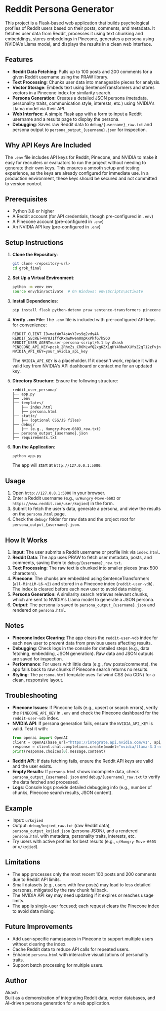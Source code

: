 # Reddit Persona Generator

This project is a Flask-based web application that builds psychological profiles of Reddit users based on their posts, comments, and metadata. It fetches user data from Reddit, processes it using text chunking and embeddings, stores embeddings in Pinecone, generates a persona using NVIDIA's Llama model, and displays the results in a clean web interface.

## Features
- **Reddit Data Fetching**: Pulls up to 100 posts and 200 comments for a given Reddit username using the PRAW library.
- **Text Processing**: Chunks user data into manageable pieces for analysis.
- **Vector Storage**: Embeds text using SentenceTransformers and stores vectors in a Pinecone index for similarity search.
- **Persona Generation**: Creates a detailed JSON persona (metadata, personality traits, communication style, interests, etc.) using NVIDIA's Llama model via their API.
- **Web Interface**: A simple Flask app with a form to input a Reddit username and a results page to display the persona.
- **Debugging**: Saves raw Reddit data to `debug/{username}_raw.txt` and persona output to `persona_output_{username}.json` for inspection.

## Why API Keys Are Included
The `.env` file includes API keys for Reddit, Pinecone, and NVIDIA to make it easy for recruiters or evaluators to run the project without needing to generate their own keys. This ensures a smooth setup and testing experience, as the keys are already configured for immediate use. In a production environment, these keys should be secured and not committed to version control.

## Prerequisites
- Python 3.8 or higher
- A Reddit account (for API credentials, though pre-configured in `.env`)
- A Pinecone account (pre-configured in `.env`)
- An NVIDIA API key (pre-configured in `.env`)

## Setup Instructions
1. **Clone the Repository**:
   ```bash
   git clone <repository-url>
   cd grok_final
   ```

2. **Set Up a Virtual Environment**:
   ```bash
   python -m venv env
   source env/bin/activate  # On Windows: env\Scripts\activate
   ```

3. **Install Dependencies**:
   ```bash
   pip install flask python-dotenv praw sentence-transformers pinecone-client openai requests
   ```

4. **Verify `.env` File**:
   The `.env` file is included with pre-configured API keys for convenience:
   ```
   REDDIT_CLIENT_ID=maiWn74sAvYJvs9g2vdy4A
   REDDIT_SECRET=Wr8J1ffcKxmwMwen0mpKxPkfG7kS6Q
   REDDIT_USER_AGENT=user-persona-script/0.1 by Akash
   PINECONE_API_KEY=pcsk_2RhxZs_CR6hLwfQ2xgKZX1qHY4RbwKXUYsZ2qT12zFvjnuSDoLxtdNZzdCpf4n2Q16bbJE
   NVIDIA_API_KEY=your_nvidia_api_key
   ```
   The `NVIDIA_API_KEY` is a placeholder. If it doesn't work, replace it with a valid key from NVIDIA's API dashboard or contact me for an updated key.

5. **Directory Structure**:
   Ensure the following structure:
   ```
   reddit_user_persona/
   ├── app.py
   ├── .env
   ├── templates/
   │   ├── index.html
   │   ├── persona.html
   ├── static/
   │   ├── (optional CSS/JS files)
   ├── debug/
   │   ├── (e.g., Hungry-Move-6603_raw.txt)
   ├── persona_output_{username}.json
   ├── requirements.txt
   ```

6. **Run the Application**:
   ```bash
   python app.py
   ```
   The app will start at `http://127.0.0.1:5000`.

## Usage
1. Open `http://127.0.0.1:5000` in your browser.
2. Enter a Reddit username (e.g., `u/Hungry-Move-6603` or `https://www.reddit.com/user/kojied`) in the form.
3. Submit to fetch the user's data, generate a persona, and view the results on the `persona.html` page.
4. Check the `debug/` folder for raw data and the project root for `persona_output_{username}.json`.

## How It Works
1. **Input**: The user submits a Reddit username or profile link via `index.html`.
2. **Reddit Data**: The app uses PRAW to fetch user metadata, posts, and comments, saving them to `debug/{username}_raw.txt`.
3. **Text Processing**: The raw text is chunked into smaller pieces (max 500 characters).
4. **Pinecone**: The chunks are embedded using SentenceTransformers (`all-MiniLM-L6-v2`) and stored in a Pinecone index (`reddit-user-vdb`). The index is cleared before each new user to avoid data mixing.
5. **Persona Generation**: A similarity search retrieves relevant chunks, which are sent to NVIDIA's Llama model to generate a JSON persona.
6. **Output**: The persona is saved to `persona_output_{username}.json` and rendered on `persona.html`.

## Notes
- **Pinecone Index Clearing**: The app clears the `reddit-user-vdb` index for each new user to prevent data from previous users affecting results.
- **Debugging**: Check logs in the console for detailed steps (e.g., data fetching, embedding, JSON generation). Raw data and JSON outputs are saved for inspection.
- **Performance**: For users with little data (e.g., few posts/comments), the app falls back to raw chunks if Pinecone search returns no results.
- **Styling**: The `persona.html` template uses Tailwind CSS (via CDN) for a clean, responsive layout.

## Troubleshooting
- **Pinecone Issues**: If Pinecone fails (e.g., upsert or search errors), verify the `PINECONE_API_KEY` in `.env` and check the Pinecone dashboard for the `reddit-user-vdb` index.
- **NVIDIA API**: If persona generation fails, ensure the `NVIDIA_API_KEY` is valid. Test it with:
  ```python
  from openai import OpenAI
  client = OpenAI(base_url="https://integrate.api.nvidia.com/v1", api_key="your_nvidia_api_key")
  response = client.chat.completions.create(model="nvidia/llama-3.3-nemotron-super-49b-v1", messages=[{"role": "user", "content": "Test"}])
  print(response.choices[0].message.content)
  ```
- **Reddit API**: If data fetching fails, ensure the Reddit API keys are valid and the user exists.
- **Empty Results**: If `persona.html` shows incomplete data, check `persona_output_{username}.json` and `debug/{username}_raw.txt` to verify the data fetched and processed.
- **Logs**: Console logs provide detailed debugging info (e.g., number of chunks, Pinecone search results, JSON content).

## Example
- Input: `u/kojied`
- Output: `debug/kojied_raw.txt` (raw Reddit data), `persona_output_kojied.json` (persona JSON), and a rendered `persona.html` with metadata, personality traits, interests, etc.
- Try users with active profiles for best results (e.g., `u/Hungry-Move-6603` or `u/kojied`).

## Limitations
- The app processes only the most recent 100 posts and 200 comments due to Reddit API limits.
- Small datasets (e.g., users with few posts) may lead to less detailed personas, mitigated by the raw chunk fallback.
- The NVIDIA API key may need updating if it expires or reaches usage limits.
- The app is single-user focused; each request clears the Pinecone index to avoid data mixing.

## Future Improvements
- Add user-specific namespaces in Pinecone to support multiple users without clearing the index.
- Cache Reddit data to reduce API calls for repeated users.
- Enhance `persona.html` with interactive visualizations of personality traits.
- Support batch processing for multiple users.

## Author
Akash  
Built as a demonstration of integrating Reddit data, vector databases, and AI-driven persona generation for a web application.
